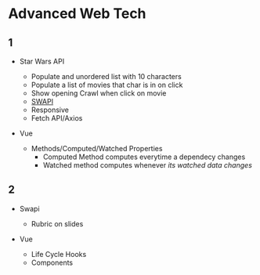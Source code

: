 # Advanced Web Tech

## 1

- Star Wars API
  - Populate and unordered list with 10 characters
  - Populate a list of movies that char is in on click
  - Show opening Crawl when click on movie
  - [SWAPI](https://swapi.co/)
  - Responsive
  - Fetch API/Axios

- Vue
  - Methods/Computed/Watched Properties
    - Computed Method computes everytime a dependecy changes
    - Watched method computes whenever _its watched data changes_

## 2

- Swapi
  - Rubric on slides

- Vue
  - Life Cycle Hooks
  - Components
